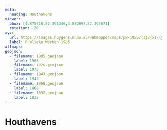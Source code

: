 ```yaml
---
meta:
  heading: Houthavens
viewer:
  bbox: [4.875418,52.391346,4.882892,52.395671]
  rotation: -20
xyz:
  url: https://images.huygens.knaw.nl/webmapper/maps/pw-1985/{z}/{x}/{y}.png
  label: Publieke Werken 1985
allmaps:
geojson:
  - filename: 1985.geojson
    label: 1985
  - filename: 1975.geojson
    label: 1975
  - filename: 1943.geojson
    label: 1943
  - filename: 1868.geojson
    label: 1868
  - filename: 1832.geojson
    label: 1832
---
```

# Houthavens


